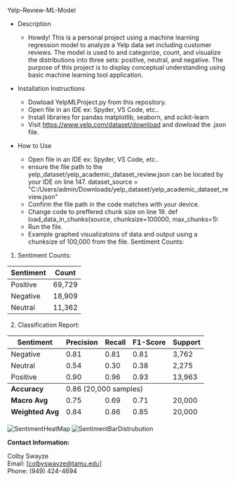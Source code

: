 Yelp-Review-ML-Model

- Description
  - Howdy! This is a personal project using a machine learning regression model to analyze a Yelp data set including customer reviews.
    The model is used to and categorize, count, and visualize the distributions into three sets: positive, neutral, and negative. 
    The purpose of this project is to display conceptual understanding using basic machine learning tool application.

- Installation Instructions
  - Dowload YelpMLProject.py from this repository.
  - Open file in an IDE ex: Spyder, VS Code, etc..
  - Install libraries for pandas matplotlib, seaborn, and scikit-learn
  - Visit https://www.yelp.com/dataset/download and dowload the .json file.
  
- How to Use
  - Open file in an IDE ex: Spyder, VS Code, etc..
  - ensure the file path to the yelp_dataset/yelp_academic_dataset_review.json can be located by your IDE on line 147.
     dataset_source = "C:/Users/admin/Downloads/yelp_dataset/yelp_academic_dataset_review.json"
  - Confirm the file path in the code matches with your device.
  - Change code to preffered chunk size on line 19.
    def load_data_in_chunks(source, chunksize=100000, max_chunks=1):
  - Run the file.
  - Example graphed visualizatoins of data and output using a chunksize of 100,000 from the file.
    Sentiment Counts:

1. Sentiment Counts:
 <table>
  <thead>
    <tr>
      <th>Sentiment</th>
      <th>Count</th>
    </tr>
  </thead>
  <tbody>
    <tr>
      <td>Positive</td>
      <td>69,729</td>
    </tr>
    <tr>
      <td>Negative</td>
      <td>18,909</td>
    </tr>
    <tr>
      <td>Neutral</td>
      <td>11,362</td>
    </tr>
  </tbody>
</table>

2. Classification Report:
<table>
  <thead>
    <tr>
      <th>Sentiment</th>
      <th>Precision</th>
      <th>Recall</th>
      <th>F1-Score</th>
      <th>Support</th>
    </tr>
  </thead>
  <tbody>
    <tr>
      <td>Negative</td>
      <td>0.81</td>
      <td>0.81</td>
      <td>0.81</td>
      <td>3,762</td>
    </tr>
    <tr>
      <td>Neutral</td>
      <td>0.54</td>
      <td>0.30</td>
      <td>0.38</td>
      <td>2,275</td>
    </tr>
    <tr>
      <td>Positive</td>
      <td>0.90</td>
      <td>0.96</td>
      <td>0.93</td>
      <td>13,963</td>
    </tr>
  </tbody>
  <tfoot>
    <tr>
      <td><strong>Accuracy</strong></td>
      <td colspan="4">0.86 (20,000 samples)</td>
    </tr>
    <tr>
      <td><strong>Macro Avg</strong></td>
      <td>0.75</td>
      <td>0.69</td>
      <td>0.71</td>
      <td>20,000</td>
    </tr>
    <tr>
      <td><strong>Weighted Avg</strong></td>
      <td>0.84</td>
      <td>0.86</td>
      <td>0.85</td>
      <td>20,000</td>
    </tr>
  </tfoot>
</table>

    
![SentimentHeatMap](https://github.com/user-attachments/assets/190e6b29-b9f9-40d2-9386-1bcd9e139df3)
![SentimentBarDistrubution](https://github.com/user-attachments/assets/7367a292-03dc-4e14-be9a-623676903c7c)


**Contact Information:**

Colby Swayze  
Email: [colbyswayze@tamu.edu]  
Phone: (949) 424-4694

    
